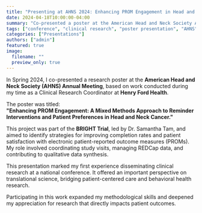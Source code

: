 ```yaml
---
title: "Presenting at AHNS 2024: Enhancing PROM Engagement in Head and Neck Cancer"
date: 2024-04-18T10:00:00-04:00
summary: "Co-presented a poster at the American Head and Neck Society Annual Meeting on improving patient-reported outcome measure (PROM) engagement in cancer care."
tags: ["conference", "clinical research", "poster presentation", "AHNS"]
categories: ["Presentations"]
authors: ["admin"]
featured: true
image:
  filename: ""
  preview_only: true
---
```


In Spring 2024, I co-presented a research poster at the **American Head and Neck Society (AHNS) Annual Meeting**, based on work conducted during my time as a Clinical Research Coordinator at **Henry Ford Health**.

The poster was titled:  
**"Enhancing PROM Engagement: A Mixed Methods Approach to Reminder Interventions and Patient Preferences in Head and Neck Cancer."**

This project was part of the **BRIGHT Trial**, led by Dr. Samantha Tam, and aimed to identify strategies for improving completion rates and patient satisfaction with electronic patient-reported outcome measures (PROMs). My role involved coordinating study visits, managing REDCap data, and contributing to qualitative data synthesis.

This presentation marked my first experience disseminating clinical research at a national conference. It offered an important perspective on translational science, bridging patient-centered care and behavioral health research.

Participating in this work expanded my methodological skills and deepened my appreciation for research that directly impacts patient outcomes.